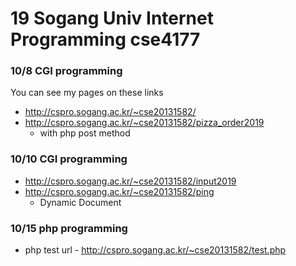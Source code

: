 # 19 Sogang Univ Internet Programming cse4177
### 10/8 CGI programming
You can see my pages on these links
* http://cspro.sogang.ac.kr/~cse20131582/
* http://cspro.sogang.ac.kr/~cse20131582/pizza_order2019
	* with php post method
### 10/10 CGI programming
* http://cspro.sogang.ac.kr/~cse20131582/input2019
* http://cspro.sogang.ac.kr/~cse20131582/ping
	* Dynamic Document
### 10/15 php programming
* php test url - http://cspro.sogang.ac.kr/~cse20131582/test.php
